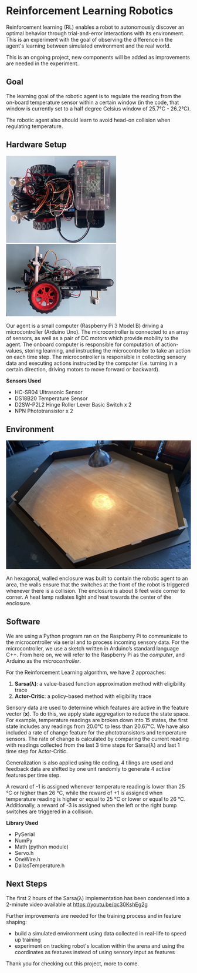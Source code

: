 # Reinforcement Learning Robotics

Reinforcement learning (RL) enables a robot to autonomously discover an optimal behavior through trial-and-error interactions with its environment. This is an experiment with the goal of observing the difference in the agent's learning between simulated environment and the real world.

This is an ongoing project, new components will be added as improvements are needed in the experiment. 


## Goal

The learning goal of the robotic agent is to regulate the reading from the on-board temperature sensor within a certain window (in the code, that window is currently set to a half degree Celsius window of 25.7°C - 26.2°C).

The robotic agent also should learn to avoid head-on collision when regulating temperature. 


## Hardware Setup

<img src="https://github.com/FifthEpoch/reinforcement-learning/blob/main/RL-robotics/img/robot-top.jpeg" width="300" height="auto">
<img src="https://github.com/FifthEpoch/reinforcement-learning/blob/main/RL-robotics/img/robot-side.jpeg" width="300" height="auto">

Our agent is a small computer (Raspberry Pi 3 Model B) driving a microcontroller (Arduino Uno). The microcontroller is connected to an array of sensors, as well as a pair of DC motors which provide mobility to the agent. The onboard computer is responsible for computation of action-values, storing learning, and instructing the microcontroller to take an action on each time step. The microcontroller is responsible in collecting sensory data and executing actions instructed by the computer (i.e. turning in a certain direction, driving motors to move forward or backward).

**Sensors Used**

* HC-SR04 Ultrasonic Sensor
* DS18B20 Temperature Sensor
* D2SW-P2L2 Hinge Roller Lever Basic Switch x 2
* NPN Phototransistor x 2


## Environment

![Arena for experiment](https://github.com/FifthEpoch/reinforcement-learning/blob/main/RL-robotics/img/arena.jpeg)

An hexagonal, walled enclosure was built to contain the robotic agent to an area, the walls ensure that the switches at the front of the robot is triggered whenever there is a collision. The enclosure is about 8 feet wide corner to corner. A heat lamp radiates light and heat towards the center of the enclosure.


## Software

We are using a Python program ran on the Raspberry Pi to communicate to the microcontroller via serial  and to process incoming sensory data. For the microcontroller, we use a sketch written in Arduino’s standard language C++. From here on, we will refer to the Raspberry Pi as the *computer*, and Arduino as the *microcontroller*.

For the Reinforcement Learning algorithm, we have 2 approaches: 
1. **Sarsa(λ)**: a value-based function approximation method with eligibility trace
2. **Actor-Critic**: a policy-based method with eligibility trace

Sensory data are used to determine which features are active in the feature vector (**x**). To do this, we apply state aggregation to reduce the state space. For example, temperature readings are broken down into 15 states, the first state includes any readings from 20.0°C to less than 20.67°C. We have also included a rate of change feature for the phototransistors and temperature sensors. The rate of change is calculated by comparing the current reading with readings collected from the last 3 time steps for Sarsa(λ) and last 1 time step for Actor-Critic.

Generalization is also applied using tile coding, 4 tilings are used and feedback data are shifted by one unit randomly to generate 4 active features per time step.

A reward of -1 is assigned whenever temperature reading is lower than 25 °C or higher than 26 °C, while the reward of +1 is assigned when temperature reading is higher or equal to 25 °C or lower or equal to 26 °C. Additionally, a reward of -3 is assigned when the left or the right bump switches are triggered in a collision. 

**Library Used**

* PySerial
* NumPy
* Math (python module)
* Servo.h
* OneWire.h
* DallasTemperature.h

## Next Steps

The first 2 hours of the Sarsa(λ) implementation has been condensed into a 2-minute video available at https://youtu.be/qc30KshEg2g

Further improvements are needed for the training process and in feature shaping: 

* build a simulated environment using data collected in real-life to speed up training
* experiment on tracking robot's location within the arena and using the coordinates as features instead of using sensory input as features


Thank you for checking out this project, more to come. 
